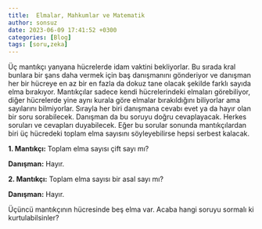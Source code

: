 ```yaml
---
title:  Elmalar, Mahkumlar ve Matematik
author: sonsuz
date: 2023-06-09 17:41:52 +0300
categories: [Blog]
tags: [soru,zeka]
---
```




Üç mantıkçı yanyana hücrelerde idam vaktini bekliyorlar. Bu sırada kral bunlara bir şans daha vermek için baş danışmanını gönderiyor ve danışman her bir hücreye en az bir en fazla da dokuz tane olacak şekilde farklı sayıda elma bırakıyor. Mantıkçılar sadece kendi hücrelerindeki elmaları görebiliyor, diğer hücrelerde yine aynı kurala göre elmalar bırakıldığını biliyorlar ama sayılarını bilmiyorlar. Sırayla her biri danışmana cevabı evet ya da hayır olan bir soru sorabilecek. Danışman da bu soruyu doğru cevaplayacak. Herkes soruları ve cevapları duyabilecek. Eğer bu sorular sonunda mantıkçılardan biri üç hücredeki toplam elma sayısını söyleyebilirse hepsi serbest kalacak.


**1. Mantıkçı:** Toplam elma sayısı çift sayı mı?


**Danışman:** Hayır.


**2. Mantıkçı:** Toplam elma sayısı bir asal sayı mı?


**Danışman:** Hayır.


Üçüncü mantıkçının hücresinde beş elma var. Acaba hangi soruyu sormalı ki kurtulabilsinler?

